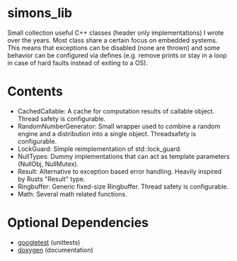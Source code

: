 # simons_lib
Small collection useful C++ classes (header only implementations) I wrote over the years.
Most class share a certain focus on embedded systems. This means that exceptions can be
disabled (none are thrown) and some behavior can be configured via defines (e.g. remove prints or
stay in a loop in case of hard faults instead of exiting to a OS).

# Contents
- CachedCallable: A cache for computation results of callable object. Thread safety is configurable.
- RandomNumberGenerator: Small wrapper used to combine a random engine and a distribution into a single object. Threadsafety is configurable.
- LockGuard: Simple reimplementation of std::lock_guard.
- NullTypes: Dummy implementations that can act as template parameters (NullObj, NullMutex).
- Result: Alternative to exception based error handling. Heavily inspired by Rusts "Result" type.
- Ringbuffer: Generic fixed-size Ringbuffer. Thread safety is configurable.
- Math: Several math related functions.

# Optional Dependencies
- [googletest](https://github.com/google/googletest) (unittests)
- [doxygen](www.doxygen.org) (documentation)
